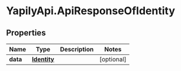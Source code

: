 # YapilyApi.ApiResponseOfIdentity

## Properties
Name | Type | Description | Notes
------------ | ------------- | ------------- | -------------
**data** | [**Identity**](Identity.md) |  | [optional] 


